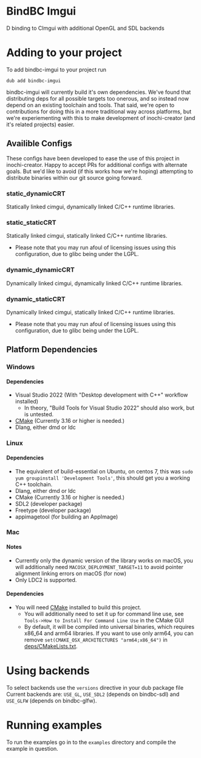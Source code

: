 # BindBC Imgui
D binding to CImgui with additional OpenGL and SDL backends

# Adding to your project
To add bindbc-imgui to your project run
```
dub add bindbc-imgui
```
bindbc-imgui will currently build it's own dependencies. We've found that distributing deps for all possible targets too onerous, and so instead now depend on an existing toolchain and tools. That said, we're open to contributions for doing this in a more traditional way across platforms, but we're experiementing with this to make development of inochi-creator (and it's related projects) easier. 

## Availible Configs
These configs have been developed to ease the use of this project in inochi-creator. Happy to accept PRs for additional configs with alternate goals. But we'd like to avoid (if this works how we're hoping) attempting to distribute binaries within our git source going forward.

### static_dynamicCRT
Statically linked cimgui, dynamically linked C/C++ runtime libraries.
### static_staticCRT
Statically linked cimgui, statically linked C/C++ runtime libraries.
 - Please note that you may run afoul of licensing issues using this configuration, due to glibc being under the LGPL. 
### dynamic_dynamicCRT
Dynamically linked cimgui, dynamically linked C/C++ runtime libraries.
### dynamic_staticCRT
Dynamically linked cimgui, statically linked C/C++ runtime libraries.
 - Please note that you may run afoul of licensing issues using this configuration, due to glibc being under the LGPL. 

## Platform Dependencies
### Windows
#### Dependencies
- Visual Studio 2022 (With "Desktop development with C++" workflow installed)
  - In theory, "Build Tools for Visual Studio 2022" should also work, but is untested.
- [CMake](https://cmake.org/download/) (Currently 3.16 or higher is needed.)
- Dlang, either dmd or ldc

### Linux
#### Dependencies
- The equivalent of build-essential on Ubuntu, on centos 7, this was `sudo yum groupinstall 'Development Tools'`, this should get you a working C++ toolchain.
- Dlang, either dmd or ldc
- CMake (Currently 3.16 or higher is needed.)
- SDL2 (developer package)
- Freetype (developer package)
- appimagetool (for building an AppImage)

### Mac
#### Notes
- Currently only the dynamic version of the library works on macOS, you will additionally need `MACOSX_DEPLOYMENT_TARGET=11` to avoid pointer alignment linking errors on macOS (for now)
- Only LDC2 is supported.
#### Dependencies
- You will need [CMake](https://cmake.org/install/) installed to build this project.
  - You will additionally need to set it up for command line use, see `Tools->How to Install For Command Line Use` in the CMake GUI
  - By default, it will be compiled into universal binaries, which requires x86_64 and arm64 libraries. If you want to use only arm64, you can remove `set(CMAKE_OSX_ARCHITECTURES "arm64;x86_64")` in [deps/CMakeLists.txt](./deps/CMakeLists.txt).

# Using backends
To select backends use the `versions` directive in your dub package file
Current backends are: `USE_GL`, `USE_SDL2` (depends on bindbc-sdl) and `USE_GLFW` (depends on bindbc-glfw).

# Running examples
To run the examples go in to the `examples` directory and compile the example in question.
